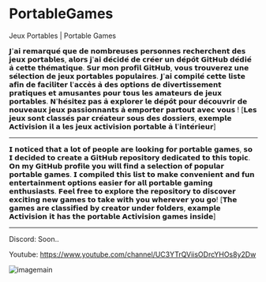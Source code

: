 # PortableGames
Jeux Portables | Portable Games

𝗝'𝗮𝗶 𝗿𝗲𝗺𝗮𝗿𝗾𝘂𝗲́ 𝗾𝘂𝗲 𝗱𝗲 𝗻𝗼𝗺𝗯𝗿𝗲𝘂𝘀𝗲𝘀 𝗽𝗲𝗿𝘀𝗼𝗻𝗻𝗲𝘀 𝗿𝗲𝗰𝗵𝗲𝗿𝗰𝗵𝗲𝗻𝘁 𝗱𝗲𝘀 𝗷𝗲𝘂𝘅 𝗽𝗼𝗿𝘁𝗮𝗯𝗹𝗲𝘀, 𝗮𝗹𝗼𝗿𝘀 𝗷'𝗮𝗶 𝗱𝗲́𝗰𝗶𝗱𝗲́ 𝗱𝗲 𝗰𝗿𝗲́𝗲𝗿 𝘂𝗻 𝗱𝗲́𝗽𝗼̂𝘁 𝗚𝗶𝘁𝗛𝘂𝗯 𝗱𝗲́𝗱𝗶𝗲́ 𝗮̀ 𝗰𝗲𝘁𝘁𝗲 𝘁𝗵𝗲́𝗺𝗮𝘁𝗶𝗾𝘂𝗲. 𝗦𝘂𝗿 𝗺𝗼𝗻 𝗽𝗿𝗼𝗳𝗶𝗹 𝗚𝗶𝘁𝗛𝘂𝗯, 𝘃𝗼𝘂𝘀 𝘁𝗿𝗼𝘂𝘃𝗲𝗿𝗲𝘇 𝘂𝗻𝗲 𝘀𝗲́𝗹𝗲𝗰𝘁𝗶𝗼𝗻 𝗱𝗲 𝗷𝗲𝘂𝘅 𝗽𝗼𝗿𝘁𝗮𝗯𝗹𝗲𝘀 𝗽𝗼𝗽𝘂𝗹𝗮𝗶𝗿𝗲𝘀. 𝗝'𝗮𝗶 𝗰𝗼𝗺𝗽𝗶𝗹𝗲́ 𝗰𝗲𝘁𝘁𝗲 𝗹𝗶𝘀𝘁𝗲 𝗮𝗳𝗶𝗻 𝗱𝗲 𝗳𝗮𝗰𝗶𝗹𝗶𝘁𝗲𝗿 𝗹'𝗮𝗰𝗰𝗲̀𝘀 𝗮̀ 𝗱𝗲𝘀 𝗼𝗽𝘁𝗶𝗼𝗻𝘀 𝗱𝗲 𝗱𝗶𝘃𝗲𝗿𝘁𝗶𝘀𝘀𝗲𝗺𝗲𝗻𝘁 𝗽𝗿𝗮𝘁𝗶𝗾𝘂𝗲𝘀 𝗲𝘁 𝗮𝗺𝘂𝘀𝗮𝗻𝘁𝗲𝘀 𝗽𝗼𝘂𝗿 𝘁𝗼𝘂𝘀 𝗹𝗲𝘀 𝗮𝗺𝗮𝘁𝗲𝘂𝗿𝘀 𝗱𝗲 𝗷𝗲𝘂𝘅 𝗽𝗼𝗿𝘁𝗮𝗯𝗹𝗲𝘀. 𝗡'𝗵𝗲́𝘀𝗶𝘁𝗲𝘇 𝗽𝗮𝘀 𝗮̀ 𝗲𝘅𝗽𝗹𝗼𝗿𝗲𝗿 𝗹𝗲 𝗱𝗲́𝗽𝗼̂𝘁 𝗽𝗼𝘂𝗿 𝗱𝗲́𝗰𝗼𝘂𝘃𝗿𝗶𝗿 𝗱𝗲 𝗻𝗼𝘂𝘃𝗲𝗮𝘂𝘅 𝗷𝗲𝘂𝘅 𝗽𝗮𝘀𝘀𝗶𝗼𝗻𝗻𝗮𝗻𝘁𝘀 𝗮̀ 𝗲𝗺𝗽𝗼𝗿𝘁𝗲𝗿 𝗽𝗮𝗿𝘁𝗼𝘂𝘁 𝗮𝘃𝗲𝗰 𝘃𝗼𝘂𝘀 !
[𝗟𝗲𝘀 𝗷𝗲𝘂𝘅 𝘀𝗼𝗻𝘁 𝗰𝗹𝗮𝘀𝘀𝗲́𝘀 𝗽𝗮𝗿 𝗰𝗿𝗲́𝗮𝘁𝗲𝘂𝗿 𝘀𝗼𝘂𝘀 𝗱𝗲𝘀 𝗱𝗼𝘀𝘀𝗶𝗲𝗿𝘀, 𝗲𝘅𝗲𝗺𝗽𝗹𝗲 𝗔𝗰𝘁𝗶𝘃𝗶𝘀𝗶𝗼𝗻 𝗶𝗹 𝗮 𝗹𝗲𝘀 𝗷𝗲𝘂𝘅 𝗮𝗰𝘁𝗶𝘃𝗶𝘀𝗶𝗼𝗻 𝗽𝗼𝗿𝘁𝗮𝗯𝗹𝗲 𝗮̀ 𝗹'𝗶𝗻𝘁𝗲́𝗿𝗶𝗲𝘂𝗿]
___________________________________________________________________________________________________________________________________________
𝗜 𝗻𝗼𝘁𝗶𝗰𝗲𝗱 𝘁𝗵𝗮𝘁 𝗮 𝗹𝗼𝘁 𝗼𝗳 𝗽𝗲𝗼𝗽𝗹𝗲 𝗮𝗿𝗲 𝗹𝗼𝗼𝗸𝗶𝗻𝗴 𝗳𝗼𝗿 𝗽𝗼𝗿𝘁𝗮𝗯𝗹𝗲 𝗴𝗮𝗺𝗲𝘀, 𝘀𝗼 𝗜 𝗱𝗲𝗰𝗶𝗱𝗲𝗱 𝘁𝗼 𝗰𝗿𝗲𝗮𝘁𝗲 𝗮 𝗚𝗶𝘁𝗛𝘂𝗯 𝗿𝗲𝗽𝗼𝘀𝗶𝘁𝗼𝗿𝘆 𝗱𝗲𝗱𝗶𝗰𝗮𝘁𝗲𝗱 𝘁𝗼 𝘁𝗵𝗶𝘀 𝘁𝗼𝗽𝗶𝗰. 𝗢𝗻 𝗺𝘆 𝗚𝗶𝘁𝗛𝘂𝗯 𝗽𝗿𝗼𝗳𝗶𝗹𝗲 𝘆𝗼𝘂 𝘄𝗶𝗹𝗹 𝗳𝗶𝗻𝗱 𝗮 𝘀𝗲𝗹𝗲𝗰𝘁𝗶𝗼𝗻 𝗼𝗳 𝗽𝗼𝗽𝘂𝗹𝗮𝗿 𝗽𝗼𝗿𝘁𝗮𝗯𝗹𝗲 𝗴𝗮𝗺𝗲𝘀. 𝗜 𝗰𝗼𝗺𝗽𝗶𝗹𝗲𝗱 𝘁𝗵𝗶𝘀 𝗹𝗶𝘀𝘁 𝘁𝗼 𝗺𝗮𝗸𝗲 𝗰𝗼𝗻𝘃𝗲𝗻𝗶𝗲𝗻𝘁 𝗮𝗻𝗱 𝗳𝘂𝗻 𝗲𝗻𝘁𝗲𝗿𝘁𝗮𝗶𝗻𝗺𝗲𝗻𝘁 𝗼𝗽𝘁𝗶𝗼𝗻𝘀 𝗲𝗮𝘀𝗶𝗲𝗿 𝗳𝗼𝗿 𝗮𝗹𝗹 𝗽𝗼𝗿𝘁𝗮𝗯𝗹𝗲 𝗴𝗮𝗺𝗶𝗻𝗴 𝗲𝗻𝘁𝗵𝘂𝘀𝗶𝗮𝘀𝘁𝘀. 𝗙𝗲𝗲𝗹 𝗳𝗿𝗲𝗲 𝘁𝗼 𝗲𝘅𝗽𝗹𝗼𝗿𝗲 𝘁𝗵𝗲 𝗿𝗲𝗽𝗼𝘀𝗶𝘁𝗼𝗿𝘆 𝘁𝗼 𝗱𝗶𝘀𝗰𝗼𝘃𝗲𝗿 𝗲𝘅𝗰𝗶𝘁𝗶𝗻𝗴 𝗻𝗲𝘄 𝗴𝗮𝗺𝗲𝘀 𝘁𝗼 𝘁𝗮𝗸𝗲 𝘄𝗶𝘁𝗵 𝘆𝗼𝘂 𝘄𝗵𝗲𝗿𝗲𝘃𝗲𝗿 𝘆𝗼𝘂 𝗴𝗼!
[𝗧𝗵𝗲 𝗴𝗮𝗺𝗲𝘀 𝗮𝗿𝗲 𝗰𝗹𝗮𝘀𝘀𝗶𝗳𝗶𝗲𝗱 𝗯𝘆 𝗰𝗿𝗲𝗮𝘁𝗼𝗿 𝘂𝗻𝗱𝗲𝗿 𝗳𝗼𝗹𝗱𝗲𝗿𝘀, 𝗲𝘅𝗮𝗺𝗽𝗹𝗲 𝗔𝗰𝘁𝗶𝘃𝗶𝘀𝗶𝗼𝗻 𝗶𝘁 𝗵𝗮𝘀 𝘁𝗵𝗲 𝗽𝗼𝗿𝘁𝗮𝗯𝗹𝗲 𝗔𝗰𝘁𝗶𝘃𝗶𝘀𝗶𝗼𝗻 𝗴𝗮𝗺𝗲𝘀 𝗶𝗻𝘀𝗶𝗱𝗲]
___________________________________________________________________________________________________________________________________________
Discord: Soon..

Youtube: https://www.youtube.com/channel/UC3YTrQViisODrcYHOs8y2Dw

![imagemain](https://github.com/DeuxWatts/PortableGames/assets/76021098/5bb9740f-c43b-4ee1-ba85-0832ec07ec8a)


